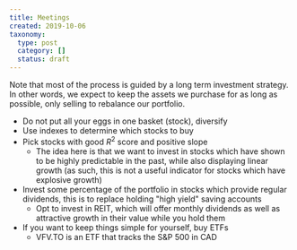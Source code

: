 ```yaml
---
title: Meetings
created: 2019-10-06
taxonomy:
  type: post
  category: []
  status: draft
---
```


Note that most of the process is guided by a long term investment strategy. In other words, we expect to keep the assets we purchase for as long as possible, only selling to rebalance our portfolio.

* Do not put all your eggs in one basket (stock), diversify
* Use indexes to determine which stocks to buy
* Pick stocks with good $R^2$ score and positive slope
	* The idea here is that we want to invest in stocks which have shown to be highly predictable in the past, while also displaying linear growth (as such, this is not a useful indicator for stocks which have explosive growth)
* Invest some percentage of the portfolio in stocks which provide regular dividends, this is to replace holding "high yield" saving accounts
	* Opt to invest in REIT, which will offer monthly dividends as well as attractive growth in their value while you hold them
* If you want to keep things simple for yourself, buy ETFs
	* VFV.TO is an ETF that tracks the S&P 500 in CAD
